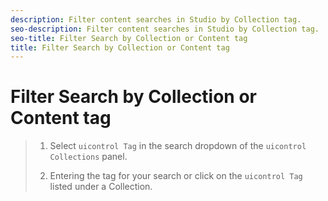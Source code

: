 ```yaml
---
description: Filter content searches in Studio by Collection tag.
seo-description: Filter content searches in Studio by Collection tag.
seo-title: Filter Search by Collection or Content tag
title: Filter Search by Collection or Content tag
---
```


# Filter Search by Collection or Content tag

>1. Select `uicontrol Tag` in the search dropdown of the `uicontrol Collections` panel.
>   
>1. Entering the tag for your search or click on the `uicontrol Tag` listed under a Collection.
>       
>   
>   
